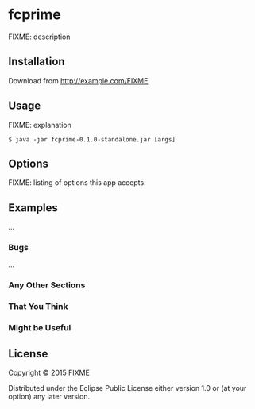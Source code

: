 # fcprime

FIXME: description

## Installation

Download from http://example.com/FIXME.

## Usage

FIXME: explanation

    $ java -jar fcprime-0.1.0-standalone.jar [args]

## Options

FIXME: listing of options this app accepts.

## Examples

...

### Bugs

...

### Any Other Sections
### That You Think
### Might be Useful

## License

Copyright © 2015 FIXME

Distributed under the Eclipse Public License either version 1.0 or (at
your option) any later version.
